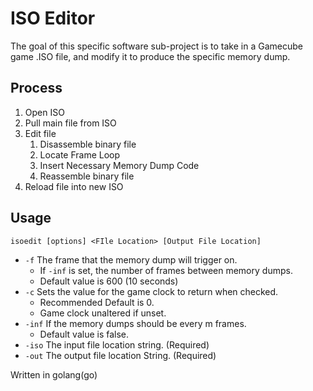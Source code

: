 # ISO Editor

The goal of this specific software sub-project is to take in a Gamecube game .ISO file, and modify it to produce the specific memory dump.


## Process

1. Open ISO
2. Pull main file from ISO
3. Edit file
   1. Disassemble binary file
   2. Locate Frame Loop
   3. Insert Necessary Memory Dump Code
   4. Reassemble binary file
4. Reload file into new ISO

## Usage

```
isoedit [options] <FIle Location> [Output File Location] 
```

- `-f` The frame that the memory dump will trigger on. 
   - If `-inf` is set, the number of frames between memory dumps. 
   - Default value is 600 (10 seconds)
- `-c` Sets the value for the game clock to return when checked. 
   - Recommended Default is 0.
   - Game clock unaltered if unset.
- `-inf` If the memory dumps should be every m frames. 
   - Default value is false. 
- `-iso` The input file location string. (Required)
- `-out` The output file location String. (Required)


Written in golang(go)

